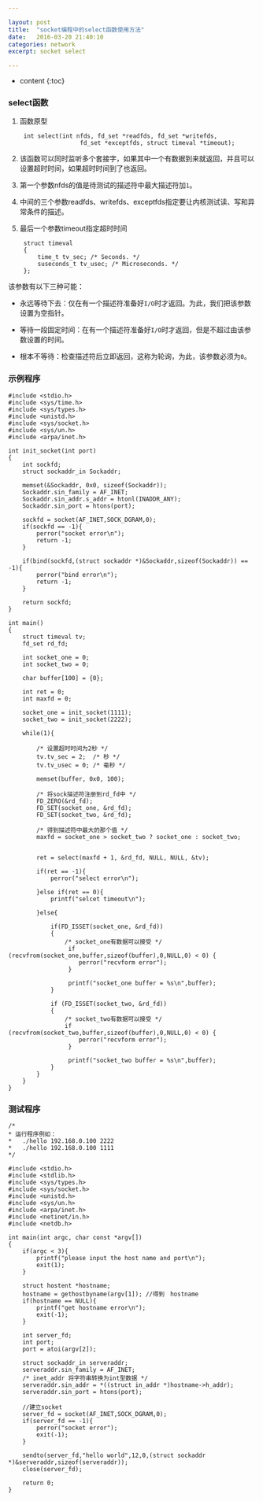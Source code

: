 ```yaml
---

layout: post
title:  "socket编程中的select函数使用方法"
date:   2016-03-20 21:40:10
categories: network
excerpt: socket select

---
```


* content
{:toc}


### select函数

1. 函数原型

        int select(int nfds, fd_set *readfds, fd_set *writefds,
                        fd_set *exceptfds, struct timeval *timeout);


2. 该函数可以同时监听多个套接字，如果其中一个有数据到来就返回，并且可以设置超时时间，如果超时时间到了也返回。

3. 第一个参数nfds的值是待测试的描述符中最大描述符加`1`。

4. 中间的三个参数readfds、writefds、exceptfds指定要让内核测试读、写和异常条件的描述。

5. 最后一个参数timeout指定超时时间 

        struct timeval
        {
            time_t tv_sec; /* Seconds. */
            suseconds_t tv_usec; /* Microseconds. */
        };
        

该参数有以下三种可能：

* 永远等待下去：仅在有一个描述符准备好`I/O`时才返回。为此，我们把该参数设置为空指针。

* 等待一段固定时间：在有一个描述符准备好`I/O`时才返回，但是不超过由该参数设置的时间。

* 根本不等待：检查描述符后立即返回，这称为轮询，为此，该参数必须为`0`。


### 示例程序

    #include <stdio.h>
    #include <sys/time.h>
    #include <sys/types.h>
    #include <unistd.h>
    #include <sys/socket.h>
    #include <sys/un.h>
    #include <arpa/inet.h>

    int init_socket(int port)
    {
        int sockfd;
        struct sockaddr_in Sockaddr;

        memset(&Sockaddr, 0x0, sizeof(Sockaddr));
        Sockaddr.sin_family = AF_INET;
        Sockaddr.sin_addr.s_addr = htonl(INADDR_ANY);
        Sockaddr.sin_port = htons(port);
        
        sockfd = socket(AF_INET,SOCK_DGRAM,0);
        if(sockfd == -1){
            perror("socket error\n");
            return -1;
        }

        if(bind(sockfd,(struct sockaddr *)&Sockaddr,sizeof(Sockaddr)) == -1){
            perror("bind error\n");
            return -1;
        }

        return sockfd;
    }

    int main()
    {
        struct timeval tv;
        fd_set rd_fd;

        int socket_one = 0;
        int socket_two = 0;
        
        char buffer[100] = {0};
        
        int ret = 0;
        int maxfd = 0;

        socket_one = init_socket(1111);
        socket_two = init_socket(2222);
        
        while(1){
            
            /* 设置超时时间为2秒 */
            tv.tv_sec = 2;  /* 秒 */
            tv.tv_usec = 0; /* 毫秒 */

            memset(buffer, 0x0, 100);

            /* 将sock描述符注册到rd_fd中 */
            FD_ZERO(&rd_fd);
            FD_SET(socket_one, &rd_fd);
            FD_SET(socket_two, &rd_fd);
            
            /* 得到描述符中最大的那个值 */
            maxfd = socket_one > socket_two ? socket_one : socket_two;
            
            
            ret = select(maxfd + 1, &rd_fd, NULL, NULL, &tv);
            
            if(ret == -1){
                perror("select error\n");
                
            }else if(ret == 0){
                printf("selcet timeout\n");
                
            }else{
                    
                if(FD_ISSET(socket_one, &rd_fd))
                {
                    /* socket_one有数据可以接受 */
                     if (recvfrom(socket_one,buffer,sizeof(buffer),0,NULL,0) < 0) {
                        perror("recvform error");
                     }
                     
                     printf("socket_one buffer = %s\n",buffer);
                }
                
                if (FD_ISSET(socket_two, &rd_fd))
                {
                    /* socket_two有数据可以接受 */
                    if (recvfrom(socket_two,buffer,sizeof(buffer),0,NULL,0) < 0) {
                        perror("recvform error");
                     }
                     
                     printf("socket_two buffer = %s\n",buffer);
                }
            }
        }
    }

    
### 测试程序

    /*
    * 运行程序例如：
    *   ./hello 192.168.0.100 2222
    *   ./hello 192.168.0.100 1111
    */
    
    #include <stdio.h>
    #include <stdlib.h>
    #include <sys/types.h>
    #include <sys/socket.h>
    #include <unistd.h>
    #include <sys/un.h>
    #include <arpa/inet.h>
    #include <netinet/in.h>
    #include <netdb.h>

    int main(int argc, char const *argv[])
    {   
        if(argc < 3){
            printf("please input the host name and port\n");
            exit(1);
        }

        struct hostent *hostname;
        hostname = gethostbyname(argv[1]); //得到　hostname 
        if(hostname == NULL){
            printf("get hostname error\n");
            exit(-1);
        }

        int server_fd;
        int port;
        port = atoi(argv[2]);

        struct sockaddr_in serveraddr;
        serveraddr.sin_family = AF_INET;
        /* inet_addr 将字符串转换为int型数据 */
        serveraddr.sin_addr = *((struct in_addr *)hostname->h_addr);
        serveraddr.sin_port = htons(port);

        //建立socket
        server_fd = socket(AF_INET,SOCK_DGRAM,0);
        if(server_fd == -1){
            perror("socket error");
            exit(-1);
        }

        sendto(server_fd,"hello world",12,0,(struct sockaddr *)&serveraddr,sizeof(serveraddr));
        close(server_fd);
        
        return 0;
    }
    